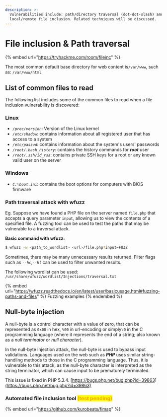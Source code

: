 ```yaml
---
description: >-
  Vulnerabilities include: path/directory traversal (dot-dot-slash) and
  local/remote file inclusion. Related techniques will be discussed.
---
```


# File inclusion & Path traversal

{% embed url="https://tryhackme.com/room/fileinc" %}

The most common default base directory for web content is`/var/www`, such as: `/var/www/html`.

## List of common files to read

The following list includes some of the common files to read when a file inclusion vulnerability is discovered:

### Linux

* _`/proc/version`_: Version of the Linux kernel
* _`/etc/shadow`_: contains information about all registered user that has access to a system
* _`/etc/passwd`_: contains information about the system's users' passwords
* _`/root/.bash_history`_: contains the history commands for _**root**_ user
* _`/root/.ssh/id_rsa`_: contains private SSH keys for a root or any known valid user on the server

### Windows

* _`C:\boot.ini`_: contains the boot options for computers with BIOS firmware

### Path traversal attack with wfuzz

Eg. Suppose we have found a PHP file on the server named `file.php` that accepts a query parameter `input`, allowing us to view the contents of a specified file. A fuzzing tool can be used to test the paths that may be vulnerable to a traversal attack.

**Basic command with wfuzz:**

```bash
$ wfuzz -w <path_to_wordlist> <url>/file.php?input=FUZZ
```

Sometimes, there may be many unnecessary results returned. Filter flags such as _`--hc`_,_`--hl`_ can be used to filter unwanted results.

The following wordlist can be used: `/usr/share/wfuzz/wordlist/Injections/traversal.txt`

{% embed url="https://wfuzz.readthedocs.io/en/latest/user/basicusage.html#fuzzing-paths-and-files" %}
Fuzzing examples
{% endembed %}

## Null-byte injection

A null-byte is a control character with a value of zero, that can be represented as `0x00` in hex, `%00` in url-encoding or simply`\0` in the C programming language (where it represents the end of a string; also known as a _null terminator_ or _null character_).&#x20;

In the null-byte injection attack, the null-byte is used to bypass input validations. Languages used on the web such as _**PHP**_ uses similar string-handling methods to those in the C programming language. Thus, it is vulnerable to this attack, as the null-byte character is interpreted as the string terminator, which can cause input to be prematurely terminated.

&#x20;This issue is fixed in PHP 5.3.4. [https://bugs.php.net/bug.php?id=39863](https://bugs.php.net/bug.php?id=39863)



### Automated file inclusion tool <mark style="color:orange;">(test pending)</mark>

{% embed url="https://github.com/kurobeats/fimap" %}

